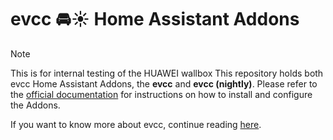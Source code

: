 # evcc 🚘☀️ Home Assistant Addons

> [!NOTE]
>This is for internal testing of the HUAWEI wallbox
>This repository holds both evcc Home Assistant Addons, the **evcc** and **evcc (nightly)**. Please refer to the [official documentation](https://docs.evcc.io/en/docs/installation/home-assistant) for instructions on how to install and configure the Addons.
>
>If you want to know more about evcc, continue reading [here](https://docs.evcc.io/en/docs/Home).
